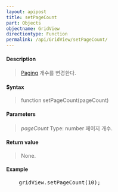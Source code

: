 ```yaml
---
layout: apipost
title: setPageCount
part: Objects
objectname: GridView
directiontype: Function
permalink: /api/GridView/setPageCount/
---
```



#### Description

> [Paging](/api/GridView/) 개수를 변경한다.

#### Syntax

> function setPageCount(pageCount)

#### Parameters

> *pageCount*
> Type: number
> 페이지 개수.

#### Return value

> None.

#### Example

<pre class="prettyprint">
    gridView.setPageCount(10);
</pre>

